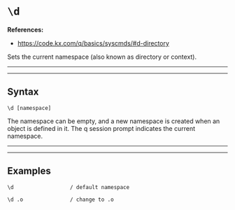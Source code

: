 # `\d`

**References:**
- https://code.kx.com/q/basics/syscmds/#d-directory

Sets the current namespace (also known as directory or context).

-------------------------------------------------------------------------------------------------------
-------------------------------------------------------------------------------------------------------

## Syntax

~~~~
\d [namespace]
~~~~

The namespace can be empty, and a new namespace is created when an object is
defined in it.  The q session prompt indicates the current namespace.


-------------------------------------------------------------------------------------------------------
-------------------------------------------------------------------------------------------------------

## Examples


~~~~
\d                  / default namespace
~~~~

~~~~
\d .o               / change to .o
~~~~
